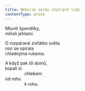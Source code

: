 ```yaml
---
title: Několik velmi chytrých lidí
contentType: prose
---
```


Mluvili špendlíky,  
mlčeli jehlami.

O rozpárané zvířátko světa  
noc se opírala  
chladnýma rukama.

A když pak šli domů,  
kopali si  
                chlebem  
od rohu  
                k rohu.

